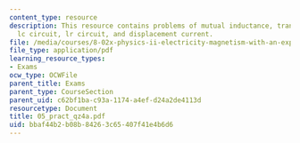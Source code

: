```yaml
---
content_type: resource
description: This resource contains problems of mutual inductance, transformer action,
  lc circuit, lr circuit, and displacement current.
file: /media/courses/8-02x-physics-ii-electricity-magnetism-with-an-experimental-focus-spring-2005/bbaf44b2b08b84263c65407f41e4b6d6_05_pract_qz4a.pdf
file_type: application/pdf
learning_resource_types:
- Exams
ocw_type: OCWFile
parent_title: Exams
parent_type: CourseSection
parent_uid: c62bf1ba-c93a-1174-a4ef-d24a2de4113d
resourcetype: Document
title: 05_pract_qz4a.pdf
uid: bbaf44b2-b08b-8426-3c65-407f41e4b6d6
---
```

